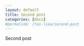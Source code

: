```yaml
---
layout: default
title: Second post
categories: [docs]
#permalink: /tai-lieu/second-post
---
```

<p>Second post</p>